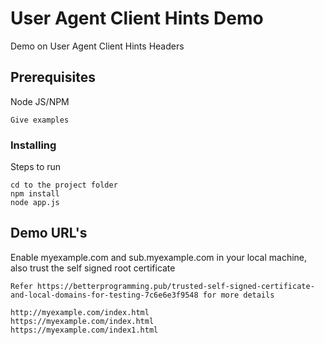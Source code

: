 # User Agent Client Hints Demo


Demo on User Agent Client Hints Headers

## Prerequisites

Node JS/NPM

```
Give examples
```

### Installing

Steps to run

```
cd to the project folder
npm install
node app.js
```

## Demo URL's

Enable myexample.com and sub.myexample.com in your local machine, also trust the self signed root certificate

```
Refer https://betterprogramming.pub/trusted-self-signed-certificate-and-local-domains-for-testing-7c6e6e3f9548 for more details
```

```
http://myexample.com/index.html
https://myexample.com/index.html
https://myexample.com/index1.html

```